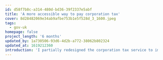 ```yaml
---
id: d58f7b8c-a314-480d-bd36-39f2337e5abf
title: 'A more accessible way to pay corporation tax'
cover: 8d28482069e34ab9afbe753b1e5f528d_3_1600.jpeg
tags:
  - gov-uk
homepage: false
project_length: '6 months'
updated_by: 1a730506-93d6-4d2b-a772-38062b802324
updated_at: 1619212360
introduction: 'I partially redesigned the corporation tax service to improve accessibility meaning more people could use it.'
---
```

